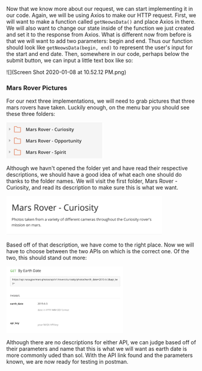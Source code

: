 <!--title={Implementing the second API and finding the last three APIs}-->

<!--badges={}-->

<!--concepts={}-->

Now that we know more about our request, we can start implementing it in our code. Again, we will be using Axios to make our HTTP request. First, we will want to make a function called ```getNeowsData()``` and place Axios in there. We will also want to change our state inside of the function we just created and set it to the response from Axios. What is different now from before is that we will want to add two parameters: begin and end. Thus our function should look like  ```getNeowsData(begin, end)```  to represent the user's input for the start and end date. Then, somewhere in our code, perhaps below the submit button, we can input a little text box like so: 

![](Screen Shot 2020-01-08 at 10.52.12 PM.png)

### Mars Rover Pictures

For our next three implementations, we will need to grab pictures that three mars rovers have taken. Luckily enough, on the menu bar you should see these three folders:

<img src="Screen Shot 2020-01-08 at 11.16.52 PM.png" style="zoom:50%;" />

Although we havn't opened the folder yet and have read their respective descriptions, we should have a good idea of what each one should do thanks to the folder names. We will visit the first folder, Mars Rover - Curiosity, and read its description to make sure this is what we want. 

<img src="Screen Shot 2020-01-11 at 10.14.53 PM.png" style="zoom:40%;" />

Based off of that description, we have come to the right place. Now we will have to choose between the two APIs on which is the correct one. Of the two, this should stand out more: 

<img src="Screen Shot 2020-01-11 at 10.17.18 PM.png" style="zoom:30%;" />

Although there are no descriptions for either API, we can judge based off of their parameters and name that this is what we will want as earth date is more commonly uded than sol. With the API link found and the parameters known, we are now ready for testing in postman.